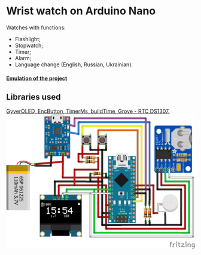 # Wrist watch on Arduino Nano #
Watches with functions:
- Flashlight;
- Stopwatch;
- Timer;
- Alarm;
- Language change (English, Russian, Ukrainian).

#### <a href="https://wokwi.com/projects/369043834902791169">Emulation of the project</a>

## Libraries used
<a href="https://github.com/GyverLibs/GyverOLED">GyverOLED, </a>
<a href="https://github.com/GyverLibs/EncButton">EncButton, </a>
<a href="https://github.com/GyverLibs/TimerMs">TimerMs, </a>
<a href="https://github.com/GyverLibs/buildTime">buildTime, </a>
<a href="https://github.com/Seeed-Studio/RTC_DS1307">Grove - RTC DS1307.</a>
<img src="https://github.com/boy4ik7/Wrist-watch/blob/main/Wrist%20watch_image.png?raw=true" width="800">
